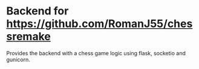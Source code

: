 # Backend for https://github.com/RomanJ55/chessremake

Provides the backend with a chess game logic using flask, socketio and gunicorn.
